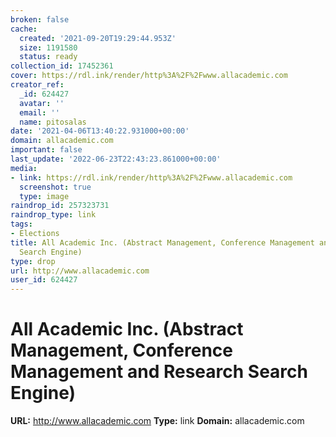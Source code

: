 ```yaml
---
broken: false
cache:
  created: '2021-09-20T19:29:44.953Z'
  size: 1191580
  status: ready
collection_id: 17452361
cover: https://rdl.ink/render/http%3A%2F%2Fwww.allacademic.com
creator_ref:
  _id: 624427
  avatar: ''
  email: ''
  name: pitosalas
date: '2021-04-06T13:40:22.931000+00:00'
domain: allacademic.com
important: false
last_update: '2022-06-23T22:43:23.861000+00:00'
media:
- link: https://rdl.ink/render/http%3A%2F%2Fwww.allacademic.com
  screenshot: true
  type: image
raindrop_id: 257323731
raindrop_type: link
tags:
- Elections
title: All Academic Inc. (Abstract Management, Conference Management and Research
  Search Engine)
type: drop
url: http://www.allacademic.com
user_id: 624427
---
```


# All Academic Inc. (Abstract Management, Conference Management and Research Search Engine)

**URL:** http://www.allacademic.com
**Type:** link
**Domain:** allacademic.com
